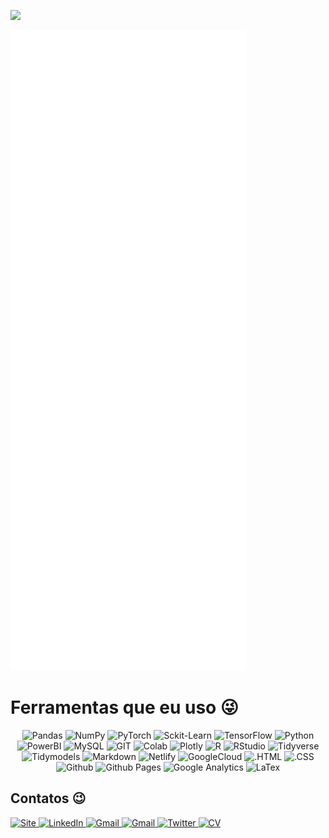 
<p align="left">
  <img src="https://www.behance.net/gallery/99786133/Mastermind/modules/575837231" />
</p>


<p align="left">
  <img src="https://github.com/thalisreboucas/thalisreboucas/blob/main/github-metrics.svg" />
</p>

# Ferramentas que eu uso 😜

<p align="center">
    
<img alt="Pandas" src="https://img.shields.io/badge/pandas%20-%23150458.svg?&style=for-the-badge&logo=pandas&logoColor=white" />
<img alt="NumPy" src="https://img.shields.io/badge/numpy%20-%23013243.svg?&style=for-the-badge&logo=numpy&logoColor=white" />
<img alt="PyTorch" src="https://img.shields.io/badge/PyTorch%20-%23EE4C2C.svg?&style=for-the-badge&logo=PyTorch&logoColor=white" />
<img alt="Sckit-Learn" src="https://img.shields.io/badge/scikit_learn-F7931E?style=for-the-badge&logo=scikit-learn&logoColor=white" />
<img alt="TensorFlow" src="https://img.shields.io/badge/TensorFlow%20-%23FF6F00.svg?&style=for-the-badge&logo=TensorFlow&logoColor=white" />
<img alt="Python"src="https://img.shields.io/badge/Python-3776AB?style=for-the-badge&logo=python&logoColor=white"/>
<img alt="PowerBI" src ="https://img.shields.io/badge/PowerBI-F2C811?style=for-the-badge&logo=Power%20BI&logoColor=white"/>
<img alt="MySQL"src="https://img.shields.io/badge/MySQL-00000F?style=for-the-badge&logo=mysql&logoColor=white">
<img alt="GIT"src="https://img.shields.io/badge/Git-F05032?style=for-the-badge&logo=git&logoColor=white">
<img alt="Colab" src="https://img.shields.io/badge/Colab-F9AB00?style=for-the-badge&logo=googlecolab&color=525252">
<img alt="Plotly" src="https://img.shields.io/badge/Plotly-3F4F75?style=for-the-badge&logo=plotly&logoColor=white" />
<img alt="R" src="https://img.shields.io/badge/R-276DC3?style=for-the-badge&logo=r&logoColor=white" />
<img alt="RStudio" src="https://img.shields.io/badge/RStudio-75AADB?style=for-the-badge&logo=rstudio&logoColor=white" />
<img alt="Tidyverse" src="https://img.shields.io/badge/tidyverse-2F2E8B?style=for-the-badge&logo=Fitbit&logoColor=white" />
<img alt="Tidymodels" src="https://img.shields.io/badge/Tidymodels-282C4C?style=for-the-badge&logo=Broadcom&logoColor=white" />
<img alt="Markdown" src="https://img.shields.io/badge/Markdown-000000?style=for-the-badge&logo=markdown&logoColor=white" />
<img alt="Netlify" src="https://img.shields.io/badge/Netlify-00C7B7?style=for-the-badge&logo=netlify&logoColor=white" />
<img alt="GoogleCloud" src="https://img.shields.io/badge/Google_Cloud-4285F4?style=for-the-badge&logo=google-cloud&logoColor=white" />
<img alt=".HTML" src="https://img.shields.io/badge/.HTML-E02826?style=for-the-badge&logo=html5&logoColor=white" />
<img alt=".CSS" src="https://img.shields.io/badge/.CSS-1572B6?style=for-the-badge&logo=css3&logoColor=white" />
<img alt="Github" src="https://img.shields.io/badge/GITHUB-181717?style=for-the-badge&logo=github&logoColor=white" />
<img alt="Github Pages" src="https://img.shields.io/badge/GITHUB_Pages-222222?style=for-the-badge&logo=githubpages&logoColor=white" />
<img alt="Google Analytics" src="https://img.shields.io/badge/Google_Analytics-E37400?style=for-the-badge&logo=GoogleAnalytics&logoColor=white" />
<img alt="LaTex" src="https://img.shields.io/badge/LaTex-008080?style=for-the-badge&logo=latex&logoColor=white" />
  
</p>


<h2> Contatos 😉 </h2>

<a href="https://thalis.netlify.app/"  >
    <img alt="Site" src="https://img.shields.io/badge/Meu_Site-212121.svg?&style=for-the-badge&logo=RetroArch&logoColor=white"/>
</a>
<a href="https://www.linkedin.com/in/thalisreboucas/"  >
    <img alt="LinkedIn" src="https://img.shields.io/badge/linkedin%20-%230077B5.svg?&style=for-the-badge&logo=linkedin&logoColor=white"/>
</a>
<a href="mailto:thalisreboucasdeoliveira@gmail.com"  >
    <img alt="Gmail" src="https://img.shields.io/badge/Gmail-D14836?style=for-the-badge&logo=gmail&logoColor=white" />
</a>
<a href="https://www.instagram.com/thalisreboucas/"  >
    <img alt="Gmail" src="https://img.shields.io/badge/Instagram-E4405F?style=for-the-badge&logo=instagram&logoColor=white" />
</a>
<a href="https://www.twitter.com/thalisreboucas/"  >
    <img alt="Twitter" src="https://img.shields.io/badge/Twitter-1DA1F2?style=for-the-badge&logo=Twitter&logoColor=white" />
</a>
<a href="https://thalisreboucas.github.io/curriculo/"  >
    <img alt="CV" src="https://img.shields.io/badge/Meu_CV-212121.svg?&style=for-the-badge&logo=fastify&logoColor=white"/>
</a>


